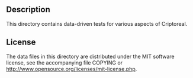 Description
------------

This directory contains data-driven tests for various aspects of Criptoreal.

License
--------

The data files in this directory are distributed under the MIT software
license, see the accompanying file COPYING or
http://www.opensource.org/licenses/mit-license.php.

